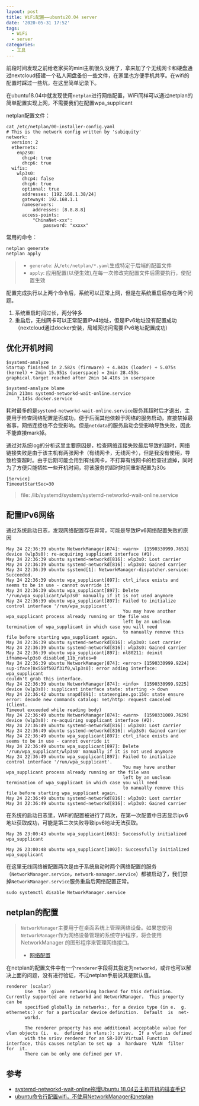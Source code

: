 ```yaml
---
layout: post
title: WiFi配置——ubuntu20.04 server
date: '2020-05-31 17:52'
tags:
  - WiFi
  - server
categories:
  - 工具
---
```


前段时间发现之前给老家买的mini主机很久没用了，拿来加了个无线网卡和硬盘通过nextcloud搭建一个私人网盘备份一些文件，在家里也方便手机共享。在wifi的配置时踩过一些坑，在这里简单记录下。

<!--more-->

在ubuntu18.04中就发现使用`netplan`进行网络配置，WiFi同样可以通过netplan的简单配置实现上网，不需要我们在配置wpa_supplicant

netplan配置文件：
```
cat /etc/netplan/00-installer-config.yaml
# This is the network config written by 'subiquity'
network:
  version: 2
  ethernets:
    enp2s0:
      dhcp4: true
      dhcp6: true
  wifis:
    wlp3s0:
      dhcp4: false
      dhcp6: true
      optional: true
      addresses: [192.168.1.38/24]
      gateway4: 192.168.1.1
      nameservers:
          addresses: [8.8.8.8]
      access-points:
          "ChinaNet-xxx":
              password: "xxxxx"
```
常用的命令：
``` shell
netplan generate
netplan apply
```
> - `generate`: 从`/etc/netplan/*.yaml`生成特定于后端的配置文件
> - `apply`: 应用配置(以便生效),在每一次修改完配置文件后需要执行，使配置生效

配置完成执行以上两个命令后，系统可以正常上网，但是在系统重启后存在两个问题。
1. 系统重启时间过长，两分钟多
2. 重启后，无线网卡可以正常配置IPv4地址，但是IPv6地址没有配置成功（nextcloud通过docker安装，局域网访问需要IPv6地址配置成功）


## 优化开机时间

``` shell
$systemd-analyze
Startup finished in 2.582s (firmware) + 4.843s (loader) + 5.075s (kernel) + 2min 15.951s (userspace) = 2min 28.453s
graphical.target reached after 2min 14.410s in userspace
```

``` shell
$systemd-analyze blame   
2min 213ms systemd-networkd-wait-online.service
    7.145s docker.service
```
耗时最多的是`systemd-networkd-wait-online.service`服务其超时后才退出，主要用于检查网络配置是否成功，便于后面其他依赖于网络的服务启动，直接禁掉最省事，网络连接也不会受影响。但是`netdata`的服务启动会受影响导致失败，因此不能直接mark掉。

通过对系统log的分析这里主要原因是，检查网络连接失败最后导致的超时，网络链接失败是由于该主机有两张网卡（有线网卡，无线网卡），但是我没有使用，导致检查超时。由于后期可能会用到有线网卡，不打算有线网卡的检查过滤掉，同时为了方便只能牺牲一些开机时间，将该服务的超时时间重新配置为30s

```
[Service]
TimeoutStartSec=30
```
> file: /lib/systemd/system/systemd-networkd-wait-online.service


## 配置IPv6网络

通过系统启动日志，发现网络配置存在异常，可能是导致IPv6网络配置失败的原因

```
May 24 22:36:39 ubuntu NetworkManager[874]: <warn>  [1590330999.7653] device (wlp3s0): re-acquiring supplicant interface (#1).                    
May 24 22:36:39 ubuntu systemd-networkd[816]: wlp3s0: Lost carrier                                                                                
May 24 22:36:39 ubuntu systemd-networkd[816]: wlp3s0: Gained carrier                                                                              
May 24 22:36:39 ubuntu systemd[1]: NetworkManager-dispatcher.service: Succeeded.                                                                  
May 24 22:36:39 ubuntu wpa_supplicant[897]: ctrl_iface exists and seems to be in use - cannot override it                                         
May 24 22:36:39 ubuntu wpa_supplicant[897]: Delete '/run/wpa_supplicant/wlp3s0' manually if it is not used anymore                                
May 24 22:36:39 ubuntu wpa_supplicant[897]: Failed to initialize control interface '/run/wpa_supplicant'.                                         
                                            You may have another wpa_supplicant process already running or the file was                           
                                            left by an unclean termination of wpa_supplicant in which case you will need                          
                                            to manually remove this file before starting wpa_supplicant again.                                    
May 24 22:36:39 ubuntu systemd-networkd[816]: wlp3s0: Lost carrier                                                                                
May 24 22:36:39 ubuntu systemd-networkd[816]: wlp3s0: Gained carrier                                                                              
May 24 22:36:39 ubuntu wpa_supplicant[897]: nl80211: deinit ifname=wlp3s0 disabled_11b_rates=0                                                    
May 24 22:36:39 ubuntu NetworkManager[874]: <error> [1590330999.9224] sup-iface[0x558f502f31f0,wlp3s0]: error adding interface: wpa_supplicant    
couldn't grab this interface.                                                                                                                     
May 24 22:36:39 ubuntu NetworkManager[874]: <info>  [1590330999.9225] device (wlp3s0): supplicant interface state: starting -> down               
May 24 22:36:42 ubuntu snapd[891]: stateengine.go:150: state ensure error: decode new commands catalog: net/http: request canceled (Client.       
Timeout exceeded while reading body)                                                                                                              
May 24 22:36:49 ubuntu NetworkManager[874]: <warn>  [1590331009.7629] device (wlp3s0): re-acquiring supplicant interface (#2).                    
May 24 22:36:49 ubuntu systemd-networkd[816]: wlp3s0: Lost carrier                                                                                
May 24 22:36:49 ubuntu systemd-networkd[816]: wlp3s0: Gained carrier                                                                              
May 24 22:36:49 ubuntu wpa_supplicant[897]: ctrl_iface exists and seems to be in use - cannot override it                                         
May 24 22:36:49 ubuntu wpa_supplicant[897]: Delete '/run/wpa_supplicant/wlp3s0' manually if it is not used anymore                                
May 24 22:36:49 ubuntu wpa_supplicant[897]: Failed to initialize control interface '/run/wpa_supplicant'.                                         
                                            You may have another wpa_supplicant process already running or the file was                           
                                            left by an unclean termination of wpa_supplicant in which case you will need                          
                                            to manually remove this file before starting wpa_supplicant again.                                    
May 24 22:36:49 ubuntu systemd-networkd[816]: wlp3s0: Lost carrier                                                                                
May 24 22:36:49 ubuntu systemd-networkd[816]: wlp3s0: Gained carrier                                                                              
```

在系统的启动日志里，WiFi的配置被进行了两次，在第一次配置中日志显示ipv6地址获取成功，可能是第二次失败导致ipv6地址无法获取。

```
May 26 23:00:43 ubuntu wpa_supplicant[663]: Successfully initialized wpa_supplicant
```

```
May 26 23:00:48 ubuntu wpa_supplicant[1002]: Successfully initialized wpa_supplicant
```

在这里无线网络被配置两次是由于系统启动时两个网络配置的服务（`NetworkManager.service`，`network-manager.service`）都被启动了，我们禁掉`NetworkManager.service`服务重启后网络配置正常。

```shell
sudo systemctl disable NetworkManager.service
```

## netplan的配置

> `NetworkManager`主要用于在桌面系统上管理网络设备。如果您使用`NetworkManager`作为网络设备管理的系统守护程序，将会使用 NetworkManager 的图形程序来管理网络接口。
> - [网络配置](https://winddoing.github.io/post/18692.html)


在netplan的配置文件中有一个`renderer`字段将其指定为`networkd`，或许也可以解决上面的问题，没有进行验证，不过netplan手册说其是默认值。

```
renderer (scalar)                                                                                                                              
       Use  the  given  networking backend for this definition.  Currently supported are networkd and NetworkManager.  This property can be    
       specified globally in networks:, for a device type (in e.  g.  ethernets:) or for a particular device definition.  Default  is  net‐    
       workd.                                                                                                                                  

       The renderer property has one additional acceptable value for vlan objects (i.  e.  defined in vlans:): sriov.  If a vlan is defined    
       with the sriov renderer for an SR-IOV Virtual Function interface, this causes netplan to set up  a  hardware  VLAN  filter  for  it.    
       There can be only one defined per VF.                                                                                                   
```

## 参考

- [systemd-networkd-wait-online拖慢Ubuntu 18.04云主机开机的排查手记](https://xzclip.cn/tech-records/systemd-networkd-wait-online-stuck-boot-ubuntu-1804/)
- [ubuntu命令行配置wifi，不使用NetworkManager和netplan](https://blog.csdn.net/doushi/article/details/104062482)
